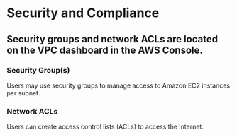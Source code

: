 <h1>Security and Compliance</h1>

<h2>Security groups and network ACLs are located on the VPC dashboard in the AWS Console.</h2>

<h3>Security Group(s)</h3>
<p>Users may use security groups to manage access to Amazon EC2 instances per subnet.</p>

<h3>Network ACLs</h3>
<p>Users can create access control lists (ACLs) to access the Internet.</p>
